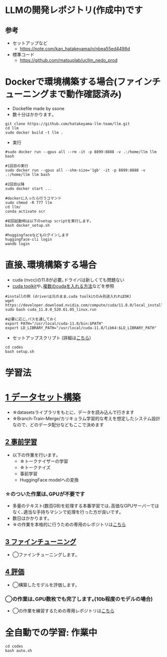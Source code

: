 # LLMの開発レポジトリ(作成中)です
## 参考
- セットアップなど
  - https://note.com/kan_hatakeyama/n/nbea55ed4498d
- 標準コード
  - https://github.com/matsuolab/ucllm_nedo_prod

# Dockerで環境構築する場合(ファインチューニングまで動作確認済み)
- Dockefile made by ssone
- 数十分はかかります｡
~~~
git clone https://github.com/hatakeyama-llm-team/llm.git
cd llm
sudo docker build -t llm .
~~~

- 実行
~~~
#sudo docker run --gpus all --rm -it -p 8899:8888 -v .:/home/llm llm bash

#1回目の実行
sudo docker run --gpus all --shm-size='1gb' -it -p 8899:8888 -v .:/home/llm llm bash

#2回目以降
sudo docker start ...

#dockerに入ったら行うコマンド
sudo chmod -R 777 llm
cd llm/
conda activate scr

#初回起動時は以下のsetup scriptを実行します｡
bash docker_setup.sh

#huggingfaceなどもログインします
huggingface-cli login
wandb login 

~~~



# 直接､環境構築する場合
- cuda (nvcc)の11.8が必要｡ドライバは新しくても問題ない
- [cuda toolkit](https://developer.nvidia.com/cuda-11-8-0-download-archive?target_os=Linux&target_arch=x86_64&Distribution=Ubuntu&target_version=18.04&target_type=runfile_local)や､[複数のcudaを入れる方法](https://qiita.com/takeajioka/items/8737fab5cffbe0118fea)などを参照
~~~
#installの例 (driverは元のまま､cuda toolkitのみ別途入れればOK)
wget https://developer.download.nvidia.com/compute/cuda/11.8.0/local_installers/cuda_11.8.0_520.61.05_linux.run
sudo bash cuda_11.8.0_520.61.05_linux.run

#必要に応じ､パスを通しておく
export PATH="/usr/local/cuda-11.8/bin:$PATH"
export LD_LIBRARY_PATH="/usr/local/cuda-11.8/lib64:$LD_LIBRARY_PATH"
~~~

- セットアップスクリプト  (詳細は[こちら](https://note.com/kan_hatakeyama/n/nbea55ed4498d))
~~~
cd codes
bash setup.sh
~~~

# 学習法
# [1 データセット構築](./codes/1_load_dataset/)
- ☆datasetsライブラリをもとに、データを読み込んで行きます
- ☆Branch-Train-Merge/カリキュラム学習的な考えを想定したシステム設計なので、どのデータ配分などもここで決めます
  
## [2 事前学習](./codes/2_pretrain/)
- 以下の作業を行います｡
  - ☆トークナイザーの学習
  - ☆トークナイズ
  - 事前学習
  - HuggingFace modelへの変換

### ☆のついた作業は､GPUが不要です
- 多量のテキスト(数百GB)を処理する本番学習では､高価なGPUサーバーではなく､適当な手持ちマシンで処理を行った方が良いです｡
- 数日はかかります｡
- ☆の作業を本格的に行うための専用のレポジトリは[こちら](https://github.com/hatakeyama-llm-team/Dataset_for_BTM)


## [3 ファインチューニング](./codes/3_finetune/)
- ◯ファインチューニングします｡

## [4 評価](./codes/4_eval/)
- ◯構築したモデルを評価します｡

### ◯の作業は､GPU数枚でも完了します｡(10b程度のモデルの場合)
- ◯の作業を練習するための専用レポジトリは[こちら](https://github.com/hatakeyama-llm-team/EvalPractice)

# 全自動での学習: 作業中
~~~
cd codes
bash auto.sh
~~~